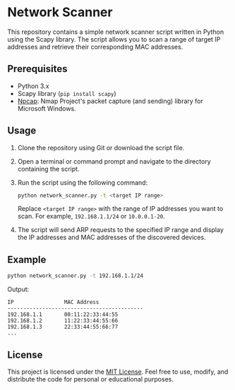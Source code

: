 # Network Scanner

This repository contains a simple network scanner script written in Python using the Scapy library. The script allows you to scan a range of target IP addresses and retrieve their corresponding MAC addresses.

## Prerequisites

- Python 3.x
- Scapy library (`pip install scapy`)
- [Npcap](https://npcap.com/#download): Nmap Project's packet capture (and sending) library for Microsoft Windows.

## Usage

1. Clone the repository using Git or download the script file.

2. Open a terminal or command prompt and navigate to the directory containing the script.

3. Run the script using the following command:

   ```bash
   python network_scanner.py -t <target IP range>
   ```

   Replace `<target IP range>` with the range of IP addresses you want to scan. For example, `192.168.1.1/24` or `10.0.0.1-20`.

4. The script will send ARP requests to the specified IP range and display the IP addresses and MAC addresses of the discovered devices.

## Example

```bash
python network_scanner.py -t 192.168.1.1/24
```

Output:
```
IP                MAC Address
-------------------------------------------
192.168.1.1       00:11:22:33:44:55
192.168.1.2       11:22:33:44:55:66
192.168.1.3       22:33:44:55:66:77
...
```

## License

This project is licensed under the [MIT License](LICENSE). Feel free to use, modify, and distribute the code for personal or educational purposes.
